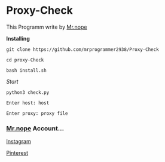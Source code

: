 # Proxy-Check

This Programm write by [Mr.nope](https://github.com/mrprogrammer2938)


**Installing**
```
git clone https://github.com/mrprogrammer2938/Proxy-Check

cd proxy-Check

bash install.sh
```


*Start*
```
python3 check.py
```

```
Enter host: host

Enter proxy: proxy file

```

### [Mr.nope](https://github.com/mrprogrammer2938) Account...

[Instagram](https://instagram.com/programmer2938)

[Pinterest](https://www.pinterest.com/mrprogrammer2938)
